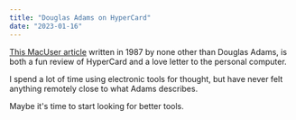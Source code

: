 ```yaml
---
title: "Douglas Adams on HyperCard"
date: "2023-01-16"
---
```

[This MacUser article](https://archive.org/details/MacUser8712December1987/page/n164/mode/1up?view=theater) written in 1987 by none other than Douglas Adams, is both a fun review of HyperCard and a love letter to the personal computer.

I spend a lot of time using electronic tools for thought, but have never felt anything remotely close to what Adams describes.

Maybe it's time to start looking for better tools.
